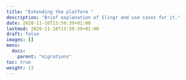 ```yaml
---
title: "Extending the platform "
description: "Brief explanation of Slingr and use cases for it."
date: 2020-11-16T13:59:39+01:00
lastmod: 2020-11-16T13:59:39+01:00
draft: false
images: []
menu:
  docs:
    parent: "migrations"
toc: true
weight: 13
---
```

